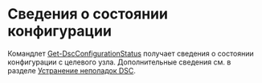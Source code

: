 # <a name="details-about-configuration-status"></a>Сведения о состоянии конфигурации

Командлет [Get-DscConfigurationStatus](https://technet.microsoft.com/library/mt517868.aspx) получает сведения о состоянии конфигурации с целевого узла. Дополнительные сведения см. в разделе [Устранение неполадок DSC](https://msdn.microsoft.com/powershell/dsc/troubleshooting).